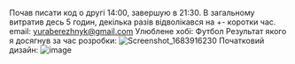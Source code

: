 Почав писати код о другі 14:00, завершую в 21:30. В загальному витратив десь 5 годин, декілька разів відволікався на +- коротки час.
email: yuraberezhnyk@gmail.com
Улюблене хобі: Футбол
Результат якого я досягнув за час розробки:
![Screenshot_1683916230](https://github.com/YuraYB3/yako_test_app/assets/59690324/8238bcf6-f50f-444a-8612-b4a6e8e1f382)
Початковий дизайн:
![image](https://github.com/YuraYB3/yako_test_app/assets/59690324/d677d205-338b-46d4-9815-10776bf86e18)

